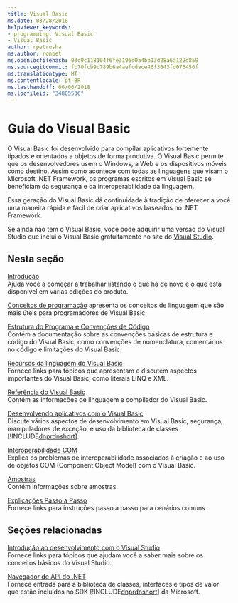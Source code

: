 ```yaml
---
title: Visual Basic
ms.date: 03/28/2018
helpviewer_keywords:
- programming, Visual Basic
- Visual Basic
author: rpetrusha
ms.author: ronpet
ms.openlocfilehash: 03c9c118104f6fe3196d0a4bb13d28a6a122d859
ms.sourcegitcommit: fc70fcb9c789b6a4aefcdace46f3643fd076450f
ms.translationtype: HT
ms.contentlocale: pt-BR
ms.lasthandoff: 06/06/2018
ms.locfileid: "34805536"
---
```

# <a name="visual-basic-guide"></a>Guia do Visual Basic

O Visual Basic foi desenvolvido para compilar aplicativos fortemente tipados e orientados a objetos de forma produtiva. O Visual Basic permite que os desenvolvedores usem o Windows, a Web e os dispositivos móveis como destino. Assim como acontece com todas as linguagens que visam o Microsoft .NET Framework, os programas escritos em Visual Basic se beneficiam da segurança e da interoperabilidade da linguagem.  
  
 Essa geração do Visual Basic dá continuidade à tradição de oferecer a você uma maneira rápida e fácil de criar aplicativos baseados no .NET Framework.  
  
 Se ainda não tem o Visual Basic, você pode adquirir uma versão do Visual Studio que inclui o Visual Basic gratuitamente no site do [Visual Studio](https://aka.ms/vsdownload?utm_source=mscom&utm_campaign=msdocs).  
  
## <a name="in-this-section"></a>Nesta seção  
 [Introdução](../visual-basic/getting-started/index.md)  
 Ajuda você a começar a trabalhar listando o que há de novo e o que está disponível em várias edições do produto.  
   
 [Conceitos de programação](../visual-basic/programming-guide/concepts/index.md) apresenta os conceitos de linguagem que são mais úteis para programadores de Visual Basic.

 [Estrutura do Programa e Convenções de Código](../visual-basic/programming-guide/program-structure/program-structure-and-code-conventions.md)  
 Contém a documentação sobre as convenções básicas de estrutura e código do Visual Basic, como convenções de nomenclatura, comentários no código e limitações do Visual Basic.  
  
 [Recursos da linguagem do Visual Basic](../visual-basic/programming-guide/language-features/index.md)  
 Fornece links para tópicos que apresentam e discutem aspectos importantes do Visual Basic, como literais LINQ e XML.  
   
 [Referência do Visual Basic](../visual-basic/reference/index.md)  
 Contém as informações de linguagem e compilador do Visual Basic.  

 [Desenvolvendo aplicativos com o Visual Basic](../visual-basic/developing-apps/index.md)  
 Discute vários aspectos de desenvolvimento em Visual Basic, segurança, manipuladores de exceção, e uso da biblioteca de classes [!INCLUDE[dnprdnshort](~/includes/dnprdnshort-md.md)].

 [Interoperabilidade COM](../visual-basic/programming-guide/com-interop/index.md)  
 Explica os problemas de interoperabilidade associados à criação e ao uso de objetos COM (Component Object Model) com o Visual Basic.  
  
 [Amostras](../visual-basic/sample-applications.md)  
 Contém informações sobre amostras.  
  
 [Explicações Passo a Passo](../visual-basic/walkthroughs.md)  
 Fornece links para instruções passo a passo para cenários comuns.  
  
## <a name="related-sections"></a>Seções relacionadas  
 [Introdução ao desenvolvimento com o Visual Studio](/visualstudio/ide/get-started-developing-with-visual-studio)  
 Fornece links para tópicos que ajudam você a saber mais sobre os conceitos básicos do Visual Studio.  
  
 [Navegador de API do .NET](../../api/index.md)  
 Fornece entrada para a biblioteca de classes, interfaces e tipos de valor que estão incluídos no SDK [!INCLUDE[dnprdnshort](~/includes/dnprdnshort-md.md)] da Microsoft.
